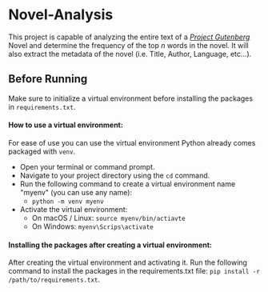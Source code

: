 # Novel-Analysis
This project is capable of analyzing the entire text of a *[Project Gutenberg](https://www.gutenberg.org/)* Novel and determine the frequency of the top *n* words in the novel. It will also extract the metadata of the novel (i.e. Title, Author, Language, etc...).


## Before Running
Make sure to initialize a virtual environment before installing the packages in `requirements.txt`.

#### **How to use a virtual environment:**
For ease of use you can use the virtual environment Python already comes packaged with `venv`.

- Open your terminal or command prompt.
- Navigate to your project directory using the `cd` command.
- Run the following command to create a virtual environment name "myenv" (you can use any name):
  - `python -m venv myenv`
- Activate the virtual environment:
   - On macOS / Linux:
   `source myenv/bin/actiavte`
   - On Windows:
   `myenv\Scrips\activate`

#### **Installing the packages after creating a virtual environment:**

After creating the virtual environment and activating it. Run the following command to install the packages in the requirements.txt file: `pip install -r /path/to/requirements.txt`.